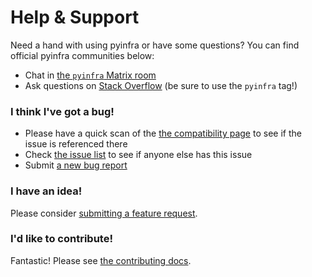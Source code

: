 # Help & Support

Need a hand with using pyinfra or have some questions? You can find official pyinfra communities below:

+ Chat in [the `pyinfra` Matrix room](https://matrix.to/#/#pyinfra:matrix.org)
+ Ask questions on [Stack Overflow](https://stackoverflow.com/questions/tagged/pyinfra) (be sure to use the `pyinfra` tag!)

### I think I've got a bug!

+ Please have a quick scan of the [the compatibility page](./compatibility) to see if the issue is referenced there
+ Check [the issue list](https://github.com/Fizzadar/pyinfra/issues) to see if anyone else has this issue
+ Submit [a new bug report](https://github.com/Fizzadar/pyinfra/issues/new/choose)

### I have an idea!

Please consider [submitting a feature request](https://github.com/Fizzadar/pyinfra/issues/new/choose).

### I'd like to contribute!

Fantastic! Please see [the contributing docs](./contributing).

